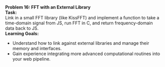 
**Problem 16: FFT with an External Library**  
**Task:**  
Link in a small FFT library (like KissFFT) and implement a function to take a time-domain signal from JS, run FFT in C, and return frequency-domain data back to JS.  
**Learning Goals:**  
- Understand how to link against external libraries and manage their memory and interfaces.  
- Gain experience integrating more advanced computational routines into your web pipeline.
